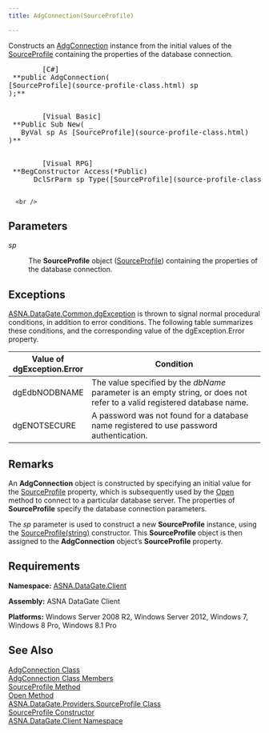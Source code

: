 ```yaml
---
title: AdgConnection(SourceProfile)

---
```


Constructs an [AdgConnection](adg-connection-class.html) instance from the initial values of the [ SourceProfile](adg-connection-class-source-profile-property.html) containing the properties of the database connection.
<pre class="prettyprint">
        <span class="lang">[C#]</span>
 **public AdgConnection(
[SourceProfile](source-profile-class.html) sp
);** 
      </pre>
<pre class="prettyprint">
        <span class="lang">[Visual Basic] </span>
 **Public Sub New( _
   ByVal sp As [SourceProfile](source-profile-class.html)
)** 
      </pre>
<pre class="prettyprint">
        <span class="lang">[Visual RPG]</span>
 **BegConstructor Access(*Public)
      DclSrParm sp Type([SourceProfile](source-profile-class.html))** 
      </pre>
      <br />

## Parameters

<dl>
        <dt />
</dl>

*sp* 
<dl>
        <dd>

The **SourceProfile** object ([SourceProfile](source-profile-class.html)) containing the properties of the database connection.
</dd>
</dl>

## Exceptions

[ASNA.DataGate.Common.dgException](dgexception-class.html) is thrown to signal normal procedural conditions, in addition to error conditions. The following table summarizes these conditions, and the corresponding value of the dgException.Error property.
<br />



| Value of 							<br /> 							dgException.Error | Condition |
| ---- | ---- |
| dgEdbNODBNAME | The value specified by the *dbName* parameter is an empty string, or does not refer to a valid registered database name. |
| dgENOTSECURE | A password was not found for a database name registered to use password authentication. |



## Remarks

An **AdgConnection** object is constructed by specifying an initial value for the [SourceProfile](adg-connection-class-source-profile-property.html) property, which is subsequently used by the [ Open](adg-connection-class-open-method.html) method to connect to a particular database server. The properties of **SourceProfile** specify the database connection parameters.

The *sp* parameter is used to construct a new **SourceProfile** instance, using the [SourceProfile(string)](source-profile-class-source-profile-constructor2.html) constructor. This **SourceProfile** object is then assigned to the **AdgConnection** object’s **SourceProfile** property.
## Requirements

<span> **Namespace:** [ASNA.DataGate.Client](datagate-client-namespace.html) </span> 

<span> **Assembly:** ASNA DataGate Client</span> 

<span> **Platforms:** Windows Server 2008 R2, Windows Server 2012, Windows 7, Windows 8 Pro, Windows 8.1 Pro</span> 
## See Also


[AdgConnection Class](adg-connection-class.html)
      <br />
[AdgConnection Class Members](adg-connection-members.html)
      <br />
[SourceProfile Method](adg-connection-class-source-profile-property.html)
      <br />
[Open Method](adg-connection-class-open-method.html)
      <br />
[ASNA.DataGate.Providers.SourceProfile Class](source-profile-class.html)
      <br />
      [SourceProfile 
					Constructor](source-profile-class-source-profile-constructor2.html)
      <br />
[ASNA.DataGate.Client Namespace](datagate-client-namespace.html)

